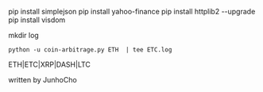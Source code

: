 pip install simplejson
pip install yahoo-finance
pip install httplib2 --upgrade
pip install visdom

mkdir log

`python -u coin-arbitrage.py ETH  | tee ETC.log `

ETH|ETC|XRP|DASH|LTC

written by JunhoCho
